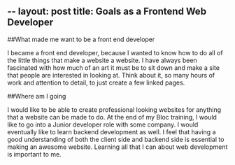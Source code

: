 --
layout: post
title: Goals as a Frontend Web Developer
--

##What made me want to be a front end developer

I became a front end developer, because I wanted to know how to do all of the little things that make a website a website.  I have always been fascinated with how much of an art it must be to sit down and make a site that people are interested in looking at.  Think about it, so many hours of work and attention to detail, to just create a few linked pages.  

##Where am I going

I would like to be able to create professional looking websites for anything that a website can be made to do.  At the end of my Bloc training, I would like to go into a Junior developer role with some company.  I would eventually like to learn backend development as well.  I feel that having a good understanding of both the client side and backend side is essential to making an awesome website.  Learning all that I can about web development is important to me.  